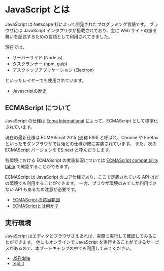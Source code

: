 # JavaScript とは

JavaScript は Netscape 社によって開発されたプログラミング言語です。
ブラウザには JavaScript インタプリタが搭載されており、主に Web サイトの振る舞いを記述するための言語として利用されてきました。

現在では、

- サーバーサイド (Node.js)
- タスクランナー (npm, gulp)
- デスクトップアプリケーション (Electron)

といったレイヤーでも使用されています。

- [Javascriptの歴史](http://qiita.com/a_rcsin/items/0a3c8c98c8d703c49a22)

## ECMAScript について

JavaScript の仕様は [Ecma International](http://www.ecma-international.org/default.htm) によって、ECMAScript として標準化されています。

現在の最新仕様は ECMAScript 2015 (通称 ES6) と呼ばれ、Chrome や Firefox といったモダンブラウザでは殆どの仕様が既に実装されています。
また、次の ECMAScript バージョンを ES.next と呼んだりします。

各環境における ECMAScript の実装状況については [ECMAScript compatibility table](http://kangax.github.io/compat-table/) で確認することができます。

ECMAScript は JavaScript のコア仕様であり、ここで定義されている API はどの環境でも利用することができます。
一方、ブラウザ環境のみでしか利用できない API もあるため注意が必要です。

- [ECMAScript の該当範囲](https://developer.mozilla.org/ja/docs/Web/JavaScript/JavaScript_technologies_overview)
- [ECMAScriptとは何か？](https://azu.github.io/slide-what-is-ecmascript/)

## 実行環境

JavaScript はエディタとブラウザさえあれば、実際に実行して確認してみることができます。
他にもオンラインで JavaScript を実行することができるサービスがあるので、本ブートキャンプの中でも利用してみてください。

- [JSFiddle](https://jsfiddle.net/)
- [repl.it](https://repl.it/languages/javascript)
